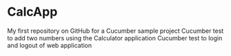 # CalcApp
My first repository on GitHub for a Cucumber sample project
Cucumber test to add two numbers using the Calculator application
Cucumber test to login and logout of web application
